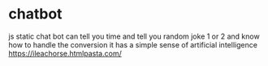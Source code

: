 # chatbot
js static chat bot can tell you time and tell you random joke  1 or 2
and know how to handle the conversion
it has a simple sense of artificial intelligence 
https://ileachorse.htmlpasta.com/

